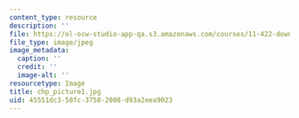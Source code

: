 ```yaml
---
content_type: resource
description: ''
file: https://ol-ocw-studio-app-qa.s3.amazonaws.com/courses/11-422-downtown-management-organizations-fall-2006/45551dc358fc37582008d93a2eea9023_chp_picture1.jpg
file_type: image/jpeg
image_metadata:
  caption: ''
  credit: ''
  image-alt: ''
resourcetype: Image
title: chp_picture1.jpg
uid: 45551dc3-58fc-3758-2008-d93a2eea9023
---
```

